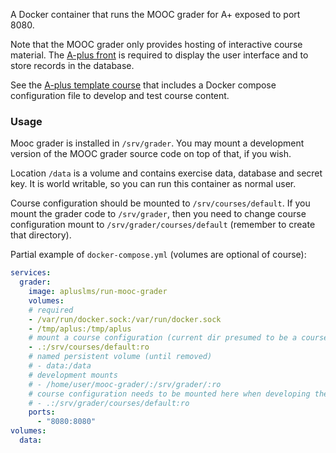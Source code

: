 A Docker container that runs the MOOC grader for A+ exposed to port 8080.

Note that the MOOC grader only provides hosting of interactive
course material. The [A-plus front](https://hub.docker.com/r/apluslms/run-aplus-front/)
is required to display the user interface and to store records in the database.

See the [A-plus template course](https://github.com/apluslms/course-templates)
that includes a Docker compose configuration file to develop and test course content.

### Usage

Mooc grader is installed in `/srv/grader`.
You may mount a development version of the MOOC grader source code on top of that, if you wish.

Location `/data` is a volume and contains exercise data, database and secret key.
It is world writable, so you can run this container as normal user.

Course configuration should be mounted to `/srv/courses/default`.
If you mount the grader code to `/srv/grader`,
then you need to change course configuration mount to `/srv/grader/courses/default`
(remember to create that directory).

Partial example of `docker-compose.yml` (volumes are optional of course):

```yaml
services:
  grader:
    image: apluslms/run-mooc-grader
    volumes:
    # required
    - /var/run/docker.sock:/var/run/docker.sock
    - /tmp/aplus:/tmp/aplus
    # mount a course configuration (current dir presumed to be a course repo)
    - .:/srv/courses/default:ro
    # named persistent volume (until removed)
    # - data:/data
    # development mounts
    # - /home/user/mooc-grader/:/srv/grader/:ro
    # course configuration needs to be mounted here when developing the code
    # - .:/srv/grader/courses/default:ro
    ports:
      - "8080:8080"
volumes:
  data:
```
